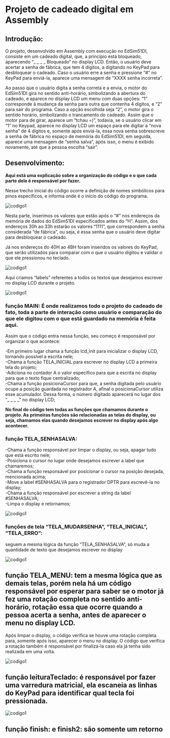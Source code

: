 # Projeto de cadeado digital em Assembly

## Introdução: 
O projeto, desenvolvido em Assembly com execução no EdSim51DI, consiste em um cadeado digital, que, a princípio está bloqueado, aparecendo “_ _ _ _ Bloqueado“ no display LCD. Então, o usuário deve acertar a senha de fábrica, que tem 4 dígitos, a digitando no KeyPad para desbloquear o cadeado. Caso o usuário erre a senha e pressione  “#”  no KeyPad para enviá-la, aparece uma mensagem de “XXXX senha incorreta”.

Ao passo que o usuário digita a senha correta e a envia, o motor do EdSim51DI gira no sentido anti-horário, simbolizando a abertura do cadeado, e aparece no display LCD um menu com duas opções: “1” corresponde à mudança da senha para outra que contenha 4 dígitos, e “2” para sair do programa. Caso a opção escolhida seja “2”, o motor gira o sentido horário, simbolizando o trancamento do cadeado. Assim que o motor para de girar, aparece um “tchau =)”, todavia, se o usuário clicar em “1” no Keypad, aparece no display LCD um espaço para ele digitar a “nova senha” de 4 dígitos e, somente após enviá-la, essa nova senha sobrescreve a senha de fábrica no espaço de memória do EdSim51DI, em seguida, aparece uma mensagem de “senha salva”, após isso, o menu é exibido novamente, até que a pessoa escolha “sair”.

## Desenvolvimento:
**Aqui está uma explicação sobre a organização do código e o que cada parte dele é responsável por fazer.**

Nesse trecho inicial do código ocorre a definição de nomes simbólicos para pinos específicos, e informa onde é o início do código do programa.

![codigo1](./imagensReadMe/c1.png)

Nesta parte, inserimos os valores que estão após o “#” nos endereços da memória de dados do EdSim51DI especificados antes do “H”. Assim, dos endereços 30h ao 33h estarão os valores “1111”, que correspondem a senha considerada “de fábrica”, ou seja, é essa senha que o usuário deve digitar para desbloquear o cadeado. 

Já nos endereços do 40H ao 4BH foram inseridos os valores do KeyPad, que serão utilizados para comparar com o que o usuário digitou e validar o que ele pressionou no teclado.

![codigo1](./imagensReadMe/c2.png)

Aqui criamos “labels” referentes a todos os textos que desejamos escrever no display LCD durante o projeto.

![codigo1](./imagensReadMe/c3.png)

### função MAIN: **É onde realizamos todo o projeto do cadeado de fato, toda a parte de interação como usuário e comparação do que ele digitou com o que está guardado na memória é feita aqui.**

Assim que o código entra nessa função, seu começo é responsável por organizar o que acontece:

-Em primeiro lugar chama a função lcd_init para inicializar o display LCD, tornando possível a escrita nele; <br>
-Chama a função TELA_INICIAL para escrever no display LCD a primeira tela do projeto; <br>
-Adiciona no contador A o valor específico para que a escrita no display para que o texto fique centralizado; <br>
-Chama a função posicionaCursor para que, a senha digitada pelo usuário ocupe a posição guardada no registrador A, afinal o posicionaCursor utiliza esse acumulador. Dessa forma, o número digitado aparecerá no lugar dos “_ _ _ _” no display LCD;

**No final do código tem todas as funções que chamamos durante o projeto. As primeiras funções são relacionadas as telas do display, ou seja, chamamos elas quando desejamos escrever no display após algo acontecer.**

### função TELA_SENHASALVA: 

-Chama a função responsável por limpar o display, ou seja, apagar tudo que está escrito nele; <br>
-Posiciona o cursor no lugar onde desejamos escrever a label que chamaremos; <br>
-Chama a função responsável por posicionar o cursor na posição desejada, mencionada acima; <br>
-Move a label #SENHASALVA para o registrador DPTR para escrevê-la no display; <br>
-Chama a função responsável por escrever a string da label #SENHASALVA; <br>
-Limpa o display e retornamos; <br>

![codigo1](./imagensReadMe/c5.png)

### funções de tela “TELA_MUDARSENHA”, “TELA_INICIAL”, “TELA_ERRO”: 

seguem a mesma lógica da função “TELA_SENHASALVA”, só muda a quantidade de texto que desejamos escrever no display

![codigo1](./imagensReadMe/c6.png)

## função TELA_MENU: **tem a mesma lógica que as demais telas, porém nela há um código responsável por esperar para saber se o motor já fez uma rotação completa no sentido anti-horário, rotação essa que ocorre quando a pessoa acerta a senha, antes de aparecer o menu no display LCD.**

Após limpar o display, o código verifica se houve uma rotação completa para, somente após isso, aparecer o menu no display. O código que verifica a rotação também é responsável por finalizá-la caso ela já tenha sido realizada em uma volta.

![codigo1](./imagensReadMe/c7.png)

## função leituraTeclado: **é responsável por fazer uma varredura matricial, ela escaneia as linhas do KeyPad para identificar qual tecla foi pressionada.**

![codigo1](./imagensReadMe/c8.png)

## função finish: e finish2: **são somente um retorno**

